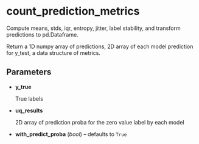 # count_prediction_metrics

Compute means, stds, iqr, entropy, jitter, label stability, and transform predictions to pd.Dataframe.

Return a 1D numpy array of predictions, 2D array of each model prediction for y_test, a data structure of metrics.

## Parameters

- **y_true**

    True labels

- **uq_results**

    2D array of prediction proba for the zero value label by each model

- **with_predict_proba** (*bool*) – defaults to `True`

